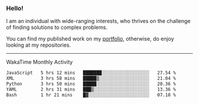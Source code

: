 ### Hello!

I am an individual with wide-ranging interests, who thrives on the challenge of finding solutions to complex problems.

You can find my published work on my [portfolio](https://bumbleboss.xyz/work), otherwise, do enjoy looking at my repositories.

---

WakaTime Monthly Activity

<!--START_SECTION:waka-->

```txt
JavaScript   5 hrs 12 mins   ███████░░░░░░░░░░░░░░░░░░   27.54 %
XML          3 hrs 58 mins   █████▒░░░░░░░░░░░░░░░░░░░   21.04 %
Python       3 hrs 50 mins   █████░░░░░░░░░░░░░░░░░░░░   20.36 %
YAML         2 hrs 31 mins   ███▒░░░░░░░░░░░░░░░░░░░░░   13.36 %
Bash         1 hr 21 mins    █▓░░░░░░░░░░░░░░░░░░░░░░░   07.18 %
```

<!--END_SECTION:waka-->
